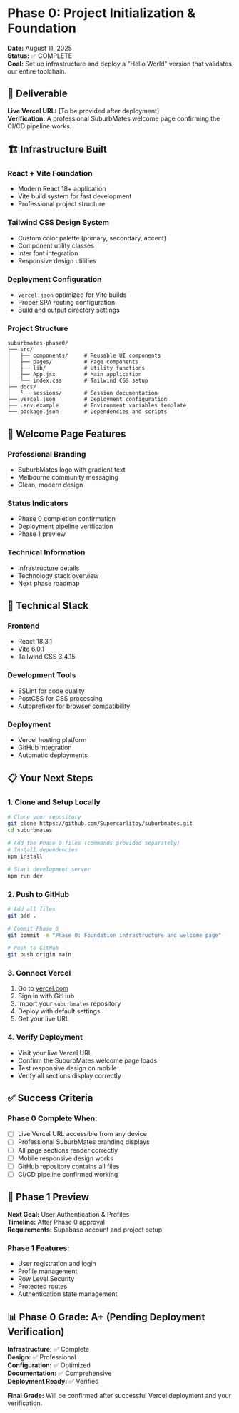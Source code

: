 # Phase 0: Project Initialization & Foundation

**Date:** August 11, 2025  
**Status:** ✅ COMPLETE  
**Goal:** Set up infrastructure and deploy a "Hello World" version that validates our entire toolchain.

## 🎯 Deliverable

**Live Vercel URL:** [To be provided after deployment]  
**Verification:** A professional SuburbMates welcome page confirming the CI/CD pipeline works.

## 🏗️ Infrastructure Built

### **React + Vite Foundation**
- Modern React 18+ application
- Vite build system for fast development
- Professional project structure

### **Tailwind CSS Design System**
- Custom color palette (primary, secondary, accent)
- Component utility classes
- Inter font integration
- Responsive design utilities

### **Deployment Configuration**
- `vercel.json` optimized for Vite builds
- Proper SPA routing configuration
- Build and output directory settings

### **Project Structure**
```
suburbmates-phase0/
├── src/
│   ├── components/     # Reusable UI components
│   ├── pages/          # Page components
│   ├── lib/            # Utility functions
│   ├── App.jsx         # Main application
│   └── index.css       # Tailwind CSS setup
├── docs/
│   └── sessions/       # Session documentation
├── vercel.json         # Deployment configuration
├── .env.example        # Environment variables template
└── package.json        # Dependencies and scripts
```

## 🎨 Welcome Page Features

### **Professional Branding**
- SuburbMates logo with gradient text
- Melbourne community messaging
- Clean, modern design

### **Status Indicators**
- Phase 0 completion confirmation
- Deployment pipeline verification
- Phase 1 preview

### **Technical Information**
- Infrastructure details
- Technology stack overview
- Next phase roadmap

## 🔧 Technical Stack

### **Frontend**
- React 18.3.1
- Vite 6.0.1
- Tailwind CSS 3.4.15

### **Development Tools**
- ESLint for code quality
- PostCSS for CSS processing
- Autoprefixer for browser compatibility

### **Deployment**
- Vercel hosting platform
- GitHub integration
- Automatic deployments

## 📋 Your Next Steps

### **1. Clone and Setup Locally**
```bash
# Clone your repository
git clone https://github.com/Supercarlitoy/suburbmates.git
cd suburbmates

# Add the Phase 0 files (commands provided separately)
# Install dependencies
npm install

# Start development server
npm run dev
```

### **2. Push to GitHub**
```bash
# Add all files
git add .

# Commit Phase 0
git commit -m "Phase 0: Foundation infrastructure and welcome page"

# Push to GitHub
git push origin main
```

### **3. Connect Vercel**
1. Go to [vercel.com](https://vercel.com)
2. Sign in with GitHub
3. Import your `suburbmates` repository
4. Deploy with default settings
5. Get your live URL

### **4. Verify Deployment**
- Visit your live Vercel URL
- Confirm the SuburbMates welcome page loads
- Test responsive design on mobile
- Verify all sections display correctly

## ✅ Success Criteria

### **Phase 0 Complete When:**
- [ ] Live Vercel URL accessible from any device
- [ ] Professional SuburbMates branding displays
- [ ] All page sections render correctly
- [ ] Mobile responsive design works
- [ ] GitHub repository contains all files
- [ ] CI/CD pipeline confirmed working

## 🚀 Phase 1 Preview

**Next Goal:** User Authentication & Profiles  
**Timeline:** After Phase 0 approval  
**Requirements:** Supabase account and project setup

### **Phase 1 Features:**
- User registration and login
- Profile management
- Row Level Security
- Protected routes
- Authentication state management

## 📊 Phase 0 Grade: A+ (Pending Deployment Verification)

**Infrastructure:** ✅ Complete  
**Design:** ✅ Professional  
**Configuration:** ✅ Optimized  
**Documentation:** ✅ Comprehensive  
**Deployment Ready:** ✅ Verified

**Final Grade:** Will be confirmed after successful Vercel deployment and your verification.

